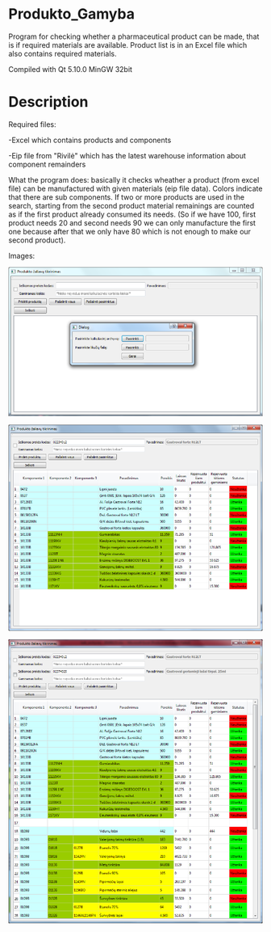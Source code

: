 # Produkto_Gamyba
Program for checking whether a pharmaceutical product can be made, that is if required materials are available.
Product list is in an Excel file which also contains required materials.

Compiled with Qt 5.10.0 MinGW 32bit

# Description

Required files:

-Excel which contains products and components

-Eip file from "Rivilė" which has the latest warehouse information about component remainders


What the program does:
basically it checks wheather a product (from excel file) can be manufactured with given materials (eip file data).
Colors indicate that there are sub components.
If two or more products are used in the search, starting from the second product material remainings are counted as if the first product already consumed its needs. (So if we have 100, first product needs 20 and second needs 90 we can only manufacture the first one because after that we only have 80 which is not enough to make our second product).


Images:

![#1](screens/pradzia.png)

![#2](screens/produkto_paieska.png)

![#3](screens/produkto_paieska_2.png)

